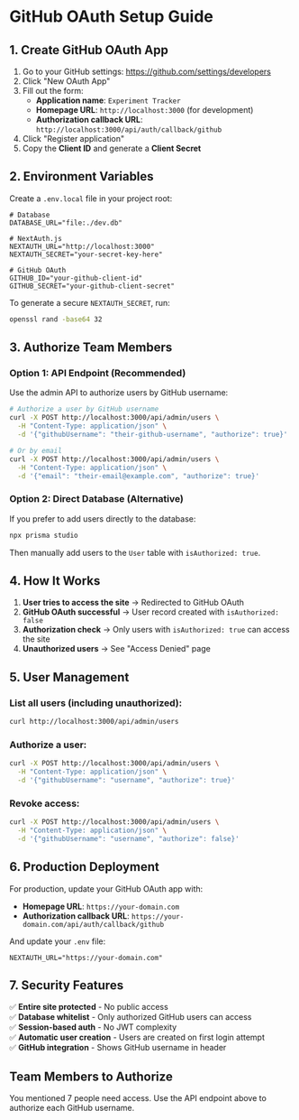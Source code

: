 # GitHub OAuth Setup Guide

## 1. Create GitHub OAuth App

1. Go to your GitHub settings: https://github.com/settings/developers
2. Click "New OAuth App"
3. Fill out the form:
   - **Application name**: `Experiment Tracker`
   - **Homepage URL**: `http://localhost:3000` (for development)
   - **Authorization callback URL**: `http://localhost:3000/api/auth/callback/github`
4. Click "Register application"
5. Copy the **Client ID** and generate a **Client Secret**

## 2. Environment Variables

Create a `.env.local` file in your project root:

```env
# Database
DATABASE_URL="file:./dev.db"

# NextAuth.js
NEXTAUTH_URL="http://localhost:3000"
NEXTAUTH_SECRET="your-secret-key-here"

# GitHub OAuth
GITHUB_ID="your-github-client-id"
GITHUB_SECRET="your-github-client-secret"
```

To generate a secure `NEXTAUTH_SECRET`, run:
```bash
openssl rand -base64 32
```

## 3. Authorize Team Members

### Option 1: API Endpoint (Recommended)
Use the admin API to authorize users by GitHub username:

```bash
# Authorize a user by GitHub username
curl -X POST http://localhost:3000/api/admin/users \
  -H "Content-Type: application/json" \
  -d '{"githubUsername": "their-github-username", "authorize": true}'

# Or by email
curl -X POST http://localhost:3000/api/admin/users \
  -H "Content-Type: application/json" \
  -d '{"email": "their-email@example.com", "authorize": true}'
```

### Option 2: Direct Database (Alternative)
If you prefer to add users directly to the database:

```bash
npx prisma studio
```

Then manually add users to the `User` table with `isAuthorized: true`.

## 4. How It Works

1. **User tries to access the site** → Redirected to GitHub OAuth
2. **GitHub OAuth successful** → User record created with `isAuthorized: false`
3. **Authorization check** → Only users with `isAuthorized: true` can access the site
4. **Unauthorized users** → See "Access Denied" page

## 5. User Management

### List all users (including unauthorized):
```bash
curl http://localhost:3000/api/admin/users
```

### Authorize a user:
```bash
curl -X POST http://localhost:3000/api/admin/users \
  -H "Content-Type: application/json" \
  -d '{"githubUsername": "username", "authorize": true}'
```

### Revoke access:
```bash
curl -X POST http://localhost:3000/api/admin/users \
  -H "Content-Type: application/json" \
  -d '{"githubUsername": "username", "authorize": false}'
```

## 6. Production Deployment

For production, update your GitHub OAuth app with:
- **Homepage URL**: `https://your-domain.com`
- **Authorization callback URL**: `https://your-domain.com/api/auth/callback/github`

And update your `.env` file:
```env
NEXTAUTH_URL="https://your-domain.com"
```

## 7. Security Features

✅ **Entire site protected** - No public access  
✅ **Database whitelist** - Only authorized GitHub users can access  
✅ **Session-based auth** - No JWT complexity  
✅ **Automatic user creation** - Users are created on first login attempt  
✅ **GitHub integration** - Shows GitHub username in header  

## Team Members to Authorize

You mentioned 7 people need access. Use the API endpoint above to authorize each GitHub username. 